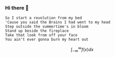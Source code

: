 ### Hi there 👋

```
So I start a revolution from my bed
'Cause you said the Brains I had went to my head
Step outside the summertime's in bloom
Stand up beside the fireplace
Take that look from off your face
You ain't ever gonna burn my heart out
```

$$\int_{-\infty}^{\infty} f(x) dx $$

<!--
**dongg/dongg** is a ✨ _special_ ✨ repository because its `README.md` (this file) appears on your GitHub profile.

Here are some ideas to get you started:

- 🔭 I’m currently working on ...
- 🌱 I’m currently learning ...
- 👯 I’m looking to collaborate on ...
- 🤔 I’m looking for help with ...
- 💬 Ask me about ...
- 📫 How to reach me: ...
- 😄 Pronouns: ...
- ⚡ Fun fact: ...
-->
